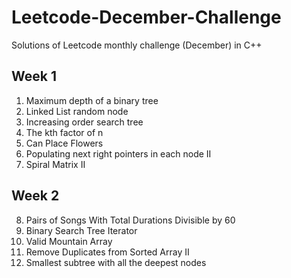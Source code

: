 # Leetcode-December-Challenge
Solutions of Leetcode monthly challenge (December) in C++

## Week 1
1. Maximum depth of a binary tree
2. Linked List random node
3. Increasing order search tree
4. The kth factor of n
5. Can Place Flowers
6. Populating next right pointers in each node II
7. Spiral Matrix II

## Week 2
8. Pairs of Songs With Total Durations Divisible by 60
9. Binary Search Tree Iterator
10. Valid Mountain Array
11. Remove Duplicates from Sorted Array II
12. Smallest subtree with all the deepest nodes
